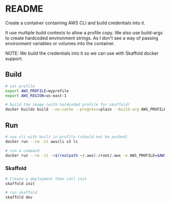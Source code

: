 # README

Create a container containing AWS CLI and build credentials into it.  

It use multiple build contexts to allow a profile copy.  We also use build-args to create hardcoded environment strings.  As I don't see a way of passing environment variables or volumes into the container.  

NOTE: We build the credentials into it so we can use with Skaffold docker support.  

## Build

```sh
# set profile
export AWS_PROFILE=myprofile
export AWS_REGION=us-east-1

# build the image (with hardcoded profile for skaffold)
docker buildx build --no-cache --progress=plain --build-arg AWS_PROFILE=$AWS_PROFILE --build-arg AWS_REGION=$AWS_REGION --build-context profile=/Users/${USER}/.aws -t awscli . 
```

## Run

```sh
# use cli with built in profile (should not be pushed)
docker run --rm -it awscli s3 ls

# run a command 
docker run --rm -it -v$(realpath ~/.aws):/root/.aws -e AWS_PROFILE=$AWS_PROFILE -e AWS_REGION=$AWS_REGION awscli s3 ls
```

### Skaffold

```sh
# Create a deployment then call init
skaffold init        
```

```sh
# run skaffold
skaffold dev 
```
